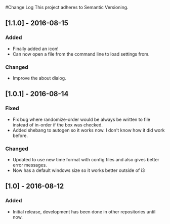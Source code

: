 #Change Log
This project adheres to Semantic Versioning.

## [1.1.0] - 2016-08-15
### Added
- Finally added an icon!
- Can now open a file from the command line to load settings from.

### Changed
- Improve the about dialog.

## [1.0.1] - 2016-08-14
### Fixed
- Fix bug where randomize-order would be always be written to file instead of
in-order if the box was checked.
- Added shebang to autogen so it works now. I don't know how it did work
before.

### Changed
- Updated to use new time format with config files and also gives better
error messages.
- Now has a default windows size so it works better outside of i3

## [1.0] - 2016-08-12
### Added
- Initial release, development has been done in other repositories until now.
